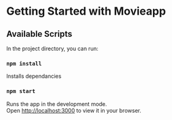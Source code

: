 # Getting Started with Movieapp

## Available Scripts

In the project directory, you can run:

### `npm install`

Installs dependancies

### `npm start`

Runs the app in the development mode.\
Open [http://localhost:3000](http://localhost:3000) to view it in your browser.



